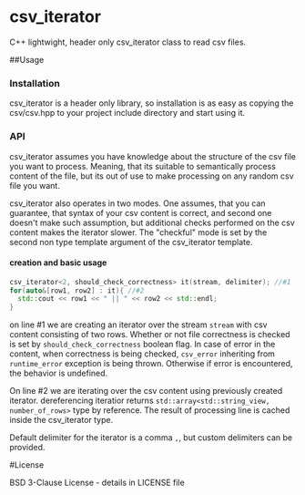 # csv_iterator
C++ lightwight, header only csv_iterator class to read csv files. 


##Usage

### Installation
csv_iterator is a header only library, so installation is as easy as copying the csv/csv.hpp to your project include
directory and start using it.

### API

csv_iterator assumes you have knowledge about the structure of the csv file you want to process. Meaning, that its 
suitable to semantically process content of the file, but its out of use to make processing on any random csv file
you want.

csv_iterator also operates in two modes. One assumes, that you can guarantee, that syntax of your csv content is 
correct, and second one doesn't make such assumption, but additional checks performed on the csv content makes
the iterator slower. The "checkful" mode is set by the second non type template argument of the csv_iterator template.

#### creation and basic usage

```c++
csv_iterator<2, should_check_correctness> it(stream, delimiter); //#1
for(auto&[row1, row2] : it){ //#2
  std::cout << row1 << " || " << row2 << std::endl;
}
``` 

on line #1 we are creating an iterator over the stream `stream` with csv content consisting of two rows.
Whether or not file correctness is checked is set by `should_check_correctness` boolean flag. In case of 
error in the content, when correctness is being checked, `csv_error` inheriting from `runtime_error` exception is being thrown.
Otherwise if error is encountered, the behavior is undefined.

On line #2 we are iterating over the csv content using previously created iterator. dereferencing iteratior
returns `std::array<std::string_view, number_of_rows>` type by reference. The result of processing line is cached
inside the csv_iterator type.

Default delimiter for the iterator is a comma `,`, but custom delimiters can be provided.

#License

BSD 3-Clause License - details in LICENSE file